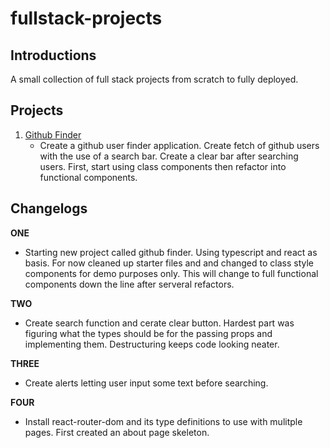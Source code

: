 # fullstack-projects

## Introductions
A small collection of full stack projects from scratch to fully deployed.

## Projects
1. [Github Finder](https://github.com/jsoomie/fullstack-projects/tree/main/github-finder)
     - Create a github user finder application. Create fetch of github users with the use of a search bar. Create a clear bar after searching users. First, start using class components then refactor into functional components.

## Changelogs 
**ONE** 
   - Starting new project called github finder. Using typescript and react as basis. For now cleaned up starter files and and changed to class style components for demo purposes only. This will change to full functional components down the line after serveral refactors. 

**TWO**
-    Create search function and cerate clear button. Hardest part was figuring what the types should be for the passing props and implementing them. Destructuring keeps code looking neater. 

**THREE**
-  Create alerts letting user input some text before searching.

**FOUR**
-  Install react-router-dom and its type definitions to use with mulitple pages. First created an about page skeleton.
